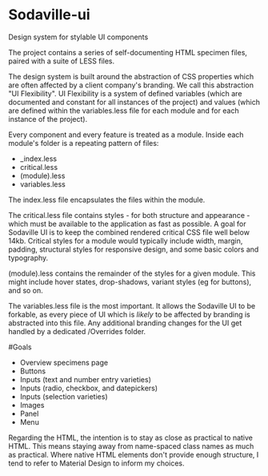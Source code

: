 # Sodaville-ui
Design system for stylable UI components

The project contains a series of self-documenting HTML specimen files, paired with a suite of LESS files.

The design system is built around the abstraction of CSS properties which are often affected by a client company's branding. We call this abstraction "UI Flexibility".
UI Flexibility is a system of defined variables (which are documented and constant for all instances of the project) and values (which are defined within the variables.less file for each module and for each instance of the project).

Every component and every feature is treated as a module. Inside each module's folder is a repeating pattern of files:
- _index.less
- critical.less
- (module).less
- variables.less

The index.less file encapsulates the files within the module. 

The critical.less file contains styles - for both structure and appearance - which must be available to the application as fast as possible. A goal for Sodaville UI is to keep the combined rendered critical CSS file well below 14kb. 
Critical styles for a module would typically include width, margin, padding, structural styles for responsive design, and some basic colors and typography. 

(module).less contains the remainder of the styles for a given module. This might include hover states, drop-shadows, variant styles (eg for buttons), and so on.

The variables.less file is the most important. It allows the Sodaville UI to be forkable, as every piece of UI which is _likely_ to be affected by branding is abstracted into this file. 
Any additional branding changes for the UI get handled by a dedicated /Overrides folder. 

#Goals
- Overview specimens page
- Buttons
- Inputs (text and number entry varieties)
- Inputs (radio, checkbox, and datepickers)
- Inputs (selection varieties)
- Images
- Panel
- Menu

Regarding the HTML, the intention is to stay as close as practical to native HTML. This means staying away from name-spaced class names as much as practical. Where native HTML elements don't provide enough structure, I tend to refer to Material Design to inform my choices.